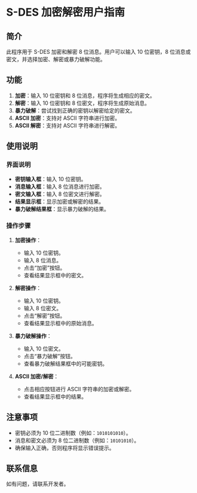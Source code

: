 # S-DES 加密解密用户指南

## 简介
此程序用于 S-DES 加密和解密 8 位消息。用户可以输入 10 位密钥，8 位消息或密文，并选择加密、解密或暴力破解功能。

## 功能
1. **加密**：输入 10 位密钥和 8 位消息，程序将生成相应的密文。
2. **解密**：输入 10 位密钥和 8 位密文，程序将生成原始消息。
3. **暴力破解**：尝试找到正确的密钥以解密给定的密文。
4. **ASCII 加密**：支持对 ASCII 字符串进行加密。
5. **ASCII 解密**：支持对 ASCII 字符串进行解密。

## 使用说明

### 界面说明
- **密钥输入框**：输入 10 位密钥。
- **消息输入框**：输入 8 位消息进行加密。
- **密文输入框**：输入 8 位密文进行解密。
- **结果显示框**：显示加密或解密的结果。
- **暴力破解结果框**：显示暴力破解的结果。

### 操作步骤
1. **加密操作**：
   - 输入 10 位密钥。
   - 输入 8 位消息。
   - 点击“加密”按钮。
   - 查看结果显示框中的密文。

2. **解密操作**：
   - 输入 10 位密钥。
   - 输入 8 位密文。
   - 点击“解密”按钮。
   - 查看结果显示框中的原始消息。

3. **暴力破解操作**：
   - 输入 10 位密文。
   - 点击“暴力破解”按钮。
   - 查看暴力破解结果框中的可能密钥。

4. **ASCII 加密/解密**：
   - 点击相应按钮进行 ASCII 字符串的加密或解密。
   - 查看结果显示框中的结果。

## 注意事项
- 密钥必须为 10 位二进制数（例如：`1010101010`）。
- 消息和密文必须为 8 位二进制数（例如：`10101010`）。
- 确保输入正确，否则程序将显示错误提示。

## 联系信息
如有问题，请联系开发者。

